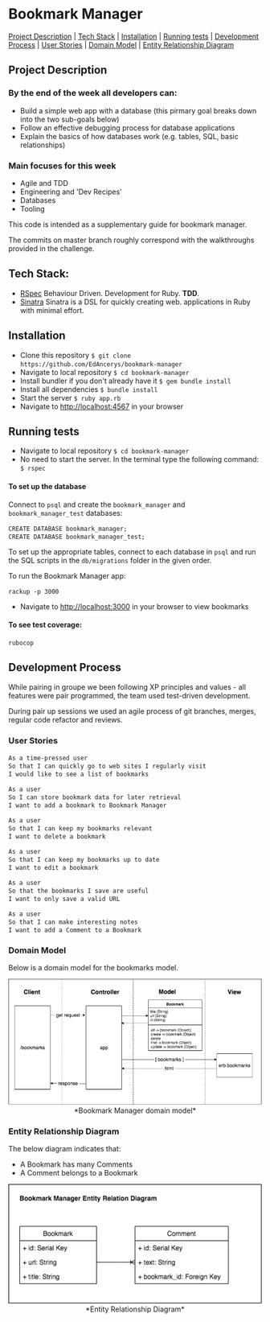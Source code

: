 # Bookmark Manager

[Project Description](#project-description) | [Tech Stack](#tech-stack) | [Installation](#installation) | [Running tests](#running-tests) | [Development Process](#development-process) | [User Stories](#user-stories) | [Domain Model](#domain-model) | [Entity Relationship Diagram](#entity-relationship-diagram)

## Project Description

### By the end of the week all developers can:

- Build a simple web app with a database (this pirmary goal breaks down into the two sub-goals below)
- Follow an effective debugging process for database applications
- Explain the basics of how databases work (e.g. tables, SQL, basic relationships)

### Main focuses for this week

- Agile and TDD
- Engineering and 'Dev Recipes'
- Databases
- Tooling

This code is intended as a supplementary guide for bookmark manager.

The commits on master branch roughly correspond with the walkthroughs provided in the challenge.

## Tech Stack:

- [RSpec](https://rspec.info/) Behaviour Driven.
  Development for Ruby. **TDD**.
- [Sinatra](http://sinatrarb.com/) Sinatra is a DSL for quickly creating web. applications in Ruby with minimal effort.

## Installation

- Clone this repository
  `$ git clone https://github.com/EdAncerys/bookmark-manager`
- Navigate to local repository
  `$ cd bookmark-manager`
- Install bundler if you don't already have it
  `$ gem bundle install`
- Install all dependencies
  `$ bundle install`
- Start the server
  `$ ruby app.rb`
- Navigate to [http://localhost:4567](http://localhost:4567) in your browser

## Running tests

- Navigate to local repository
  `$ cd bookmark-manager`
- No need to start the server. In the terminal type the following command:
  `$ rspec`

#### To set up the database

Connect to `psql` and create the `bookmark_manager` and `bookmark_manager_test` databases:

```
CREATE DATABASE bookmark_manager;
CREATE DATABASE bookmark_manager_test;
```

To set up the appropriate tables, connect to each database in `psql` and run the SQL scripts in the `db/migrations` folder in the given order.

To run the Bookmark Manager app:

```
rackup -p 3000
```

- Navigate to [http://localhost:3000](http://localhost:3000) in your browser to view bookmarks

#### To see test coverage:

```
rubocop
```

## Development Process

While pairing in groupe we been following XP principles and values - all features were pair programmed, the team used test-driven development.

During pair up sessions we used an agile process of git branches, merges, regular code refactor and reviews.

### User Stories

```
As a time-pressed user
So that I can quickly go to web sites I regularly visit
I would like to see a list of bookmarks
```

```
As a user
So I can store bookmark data for later retrieval
I want to add a bookmark to Bookmark Manager
```

```
As a user
So that I can keep my bookmarks relevant
I want to delete a bookmark
```

```
As a user
So that I can keep my bookmarks up to date
I want to edit a bookmark
```

```
As a user
So that the bookmarks I save are useful
I want to only save a valid URL
```

```
As a user
So that I can make interesting notes
I want to add a Comment to a Bookmark
```

### Domain Model

Below is a domain model for the bookmarks model.

<p align="center">
    <img width="600" src="images/bookmark_manager_domain_model.png">  
    *Bookmark Manager domain model* 
</p>

### Entity Relationship Diagram

The below diagram indicates that:

- A Bookmark has many Comments
- A Comment belongs to a Bookmark

<p align="center">
    <img width="600" src="images/Entity_Relationship_Diagram.png">  
    *Entity Relationship Diagram* 
</p>
